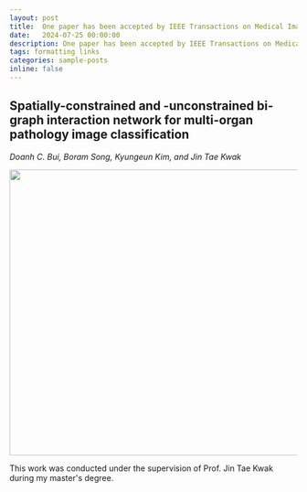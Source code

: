 ```yaml
---
layout: post
title:  One paper has been accepted by IEEE Transactions on Medical Imaging (IF = 8.9)
date:   2024-07-25 00:00:00
description: One paper has been accepted by IEEE Transactions on Medical Imaging (IF = 8.9)
tags: formatting links
categories: sample-posts
inline: false
---
```


## Spatially-constrained and -unconstrained bi-graph interaction network for multi-organ pathology image classification
*Doanh C. Bui, Boram Song, Kyungeun Kim, and Jin Tae Kwak*

<img src="https://github.com/user-attachments/assets/4a644602-49fd-4171-9cbf-08b5984c02a3" data-canonical-src="https://github.com/user-attachments/assets/4a644602-49fd-4171-9cbf-08b5984c02a3" width="850" height="500" />

This work was conducted under the supervision of Prof. Jin Tae Kwak during my master's degree.
